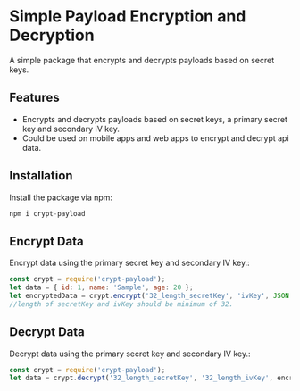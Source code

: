# Simple Payload Encryption and Decryption

A simple package that encrypts and decrypts payloads based on secret keys.

## Features

- Encrypts and decrypts payloads based on secret keys, a primary secret key and secondary IV key.
- Could be used on mobile apps and web apps to encrypt and decrypt api data.

## Installation

Install the package via npm:

```js
npm i crypt-payload
```

## Encrypt Data
Encrypt data using the primary secret key and secondary IV key.:

```js
const crypt = require('crypt-payload');
let data = { id: 1, name: 'Sample', age: 20 };
let encryptedData = crypt.encrypt('32_length_secretKey', 'ivKey', JSON.stringify(data));
//length of secretKey and ivKey should be minimum of 32.
```

## Decrypt Data
Decrypt data using the primary secret key and secondary IV key.:

```js
const crypt = require('crypt-payload');
let data = crypt.decrypt('32_length_secretKey', '32_length_ivKey', encryptedData);
```